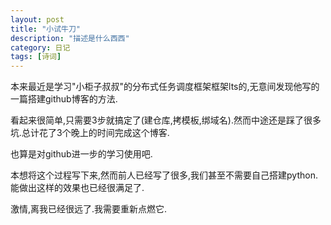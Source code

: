 ```yaml
---
layout: post
title: "小试牛刀"
description: "描述是什么西西"
category: 日记
tags: [诗词]
---
```


本来最近是学习"小柜子叔叔"的分布式任务调度框架框架lts的,无意间发现他写的一篇搭建github博客的方法.

看起来很简单,只需要3步就搞定了(建仓库,拷模板,绑域名).然而中途还是踩了很多坑.总计花了3个晚上的时间完成这个博客.

也算是对github进一步的学习使用吧.

本想将这个过程写下来,然而前人已经写了很多,我们甚至不需要自己搭建python.能做出这样的效果也已经很满足了.

激情,离我已经很远了.我需要重新点燃它.